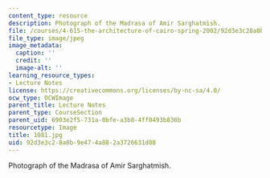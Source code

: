 ```yaml
---
content_type: resource
description: Photograph of the Madrasa of Amir Sarghatmish.
file: /courses/4-615-the-architecture-of-cairo-spring-2002/92d3e3c28a0b9e474a882a3726631d08_1081.jpg
file_type: image/jpeg
image_metadata:
  caption: ''
  credit: ''
  image-alt: ''
learning_resource_types:
- Lecture Notes
license: https://creativecommons.org/licenses/by-nc-sa/4.0/
ocw_type: OCWImage
parent_title: Lecture Notes
parent_type: CourseSection
parent_uid: 6903e2f5-731a-0bfe-a3b8-4ff0493b836b
resourcetype: Image
title: 1081.jpg
uid: 92d3e3c2-8a0b-9e47-4a88-2a3726631d08
---
```

Photograph of the Madrasa of Amir Sarghatmish.